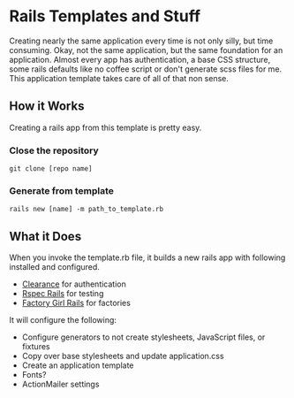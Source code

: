 # Rails Templates and Stuff

Creating nearly the same application every time is not only silly, but time consuming. Okay, not the same application, but the same foundation for an application. Almost every app has authentication, a base CSS structure, some rails defaults like no coffee script or don't generate scss files for me. This application template takes care of all of that non sense.

## How it Works
Creating a rails app from this template is pretty easy.

### Close the repository
    git clone [repo name]

### Generate from template
    rails new [name] -m path_to_template.rb

## What it Does
When you invoke the template.rb file, it builds a new rails app with following installed and configured.

* [Clearance](https://github.com/thoughtbot/clearance) for authentication
* [Rspec Rails](https://github.com/rspec/rspec-rails) for testing
* [Factory Girl Rails](https://github.com/thoughtbot/factory_girl_rails) for factories

It will configure the following:

* Configure generators to not create stylesheets, JavaScript files, or fixtures 
* Copy over base stylesheets and update application.css
* Create an application template
* Fonts?
* ActionMailer settings


